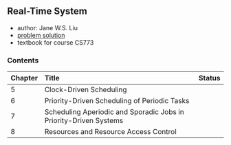 ## Real-Time System

- author:  Jane W.S. Liu
- [problem solution](https://www.scribd.com/doc/180716121/solution-manual-real-time-system-bt-jane-w-s-liu-solution-manual-pdf)
- textbook for course CS773

### Contents
| Chapter| Title| Status|
|:-------|:-----|:------|
|5|Clock-Driven Scheduling| |
|6|Priority-Driven Scheduling of Periodic Tasks| |
|7|Scheduling Aperiodic and Sporadic Jobs in Priority-Driven Systems| |
|8|Resources and Resource Access Control| |
